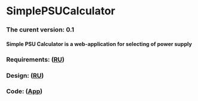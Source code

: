 # SimplePSUCalculator
### The curent version: 0.1
#### Simple PSU Calculator is a web-application for selecting of power supply
### Requirements: ([RU](https://github.com/VladMigura/SimplePSUCalculator/blob/master/Documents/SRS.md))
### Design: ([RU](https://github.com/VladMigura/SimplePSUCalculator/blob/master/Documents/Diagrams/UML.md))
### Code: ([App](https://github.com/VladMigura/SimplePSUCalculator/tree/master/Code))
